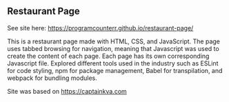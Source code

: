 ## Restaurant Page
See site here: https://programcounterr.github.io/restaurant-page/

This is a restaurant page made with HTML, CSS, and JavaScript.
The page uses tabbed browsing for navigation, meaning that Javascript
was used to create the content of each page. Each page has its own corresponding
Javascript file. Explored different tools used in the industry
such as ESLint for code styling, npm for package management, Babel for transpilation, and webpack for bundling modules.

Site was based on https://captainkva.com
